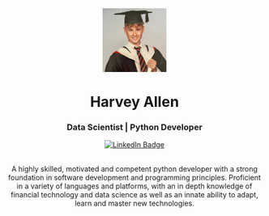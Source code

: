 <div id="header" align="center">
    <img src="static/headshot.jpeg" alt="Headshot Photo" width="25%">
    <h1>Harvey Allen</h1>
    <h3>Data Scientist | Python Developer</h3>
    <a href="https://www.linkedin.com/in/harveyallen/">
        <img src="https://img.shields.io/badge/LinkedIn-blue?style=for-the-badge&logo=linkedin&logoColor=white" alt="LinkedIn Badge"/>
    </a>
</div>
<div id="body" align="center">
    <br>
    <p>A highly skilled, motivated and competent python developer with a strong foundation in software development and programming principles. Proficient in a variety of languages and platforms, with an in depth knowledge of financial technology and data science as well as an innate ability to adapt, learn and master new technologies.</p>
</div>
